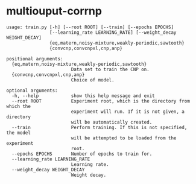 <!-- ![Demonstration of a ConvCNP](https://github.com/cambridge-mlg/convcnp/blob/master/demo_images/convcnp.gif) -->

# multiouput-corrnp





<!-- ![Demonstration of a ConvCNP](https://github.com/cambridge-mlg/convcnp/blob/master/demo_images/convcnp.gif)
<!-- 
# Convolutional Conditional Neural Processes

This repository contains code for the 1-dimensional experiments from
[Convolutional Convolutional Neural Processes](https://openreview.net/forum?id=Skey4eBYPS). The code for the 2-dimensional experiments can be found [here](https://yanndubs.github.io/Neural-Process-Family/reproducibility/ConvCNP.html).

* [Installation](#installation)
* [Expository Notebooks](#expository-notebooks)
* [Reproducing the 1D Experiments](#reproducing-the-1d-experiments)
* [Reference](#reference)

## Installation
Requirements:

* Python 3.6 or higher.

* `gcc` and `gfortran`:
    On OS X, these are both installed with `brew install gcc`.
    On Linux, `gcc` is most likely already available,
    and `gfortran` can be installed with `apt-get install gfortran`.
    
To begin with, clone and enter the repo.

```bash
git clone https://github.com/cambridge-mlg/convcnp
cd convcnp
```

Then make a virtual environment and install the requirements.

```bash
virtualenv -p python3 venv
source venv/bin/activate
pip install --upgrade pip
pip install -r requirements.txt
```

This will install the latest version of `torch`.
If your version of CUDA is not the latest version, then you might need to
install an earlier version of `torch`.

You should now be ready to go!
If you encounter any problems, feel free to open an issue, and will try to
help you resolve the problem as soon as possible.

Common issues:

* `fatal error: Python.h: No such file or directory`:
    Python libraries seem to be missing.
    Try `sudo apt-get install python3.X-dev` with `X` replaced by your
    particular version.

## Expository Notebooks
For a tutorial-style exposition of ConvCNPs, see the following two -->
<!-- expository notebooks:

* [Implementing and Training Convolutional Conditional Neural Processes](https://github.com/cambridge-mlg/convcnp/blob/master/convcnp_regression.ipynb), and
* [Sequential Inference with Convolutional Conditional Neural Processes](https://github.com/cambridge-mlg/convcnp/blob/master/sequential_inference.ipynb).

## Reproducing the 1D Experiments
To reproduce the numbers from the 1d experiments,
`python train.py <data> <model> --train` can be used.
The first argument, `<data>`, specifies the data that the model will be trained
on, and should be one of the following:
 
* `eq`: samples from a GP with an exponentiated quadratic (EQ) kernel;
* `matern`: samples from a GP with a Matern-5/2 kernel;
* `noisy-mixture`: samples from a GP with a mixture of two EQ kernels and
    some noise;
* `weakly-periodic`: samples from a GP with a weakly-periodic kernel; or
* `sawtooth`: random sawtooth functions.

The second argument, `<model>`, specifies the model that will be trained,
and should be one of the following:

* `convcnp`: small architecture for the Convolutional Conditional Neural
    Process;
* `convcnpxl`: large architecture for the Convolutional Conditional Neural
    Process;
* `cnp`: Conditional Neural Process; or
* `anp`: Attentive Conditional Neural Process.

Upon calling `python train.py <data> <model> --train`, first the specified
model will be trained on the specified data source. Afterwards, the script
will print the average log-likelihood on unseen data.

To reproduce the numbers from all the 1d experiments from the paper at once, you
can use `./run_all.sh`.

For more options, please see `python train.py --help`:
 -->
```
usage: train.py [-h] [--root ROOT] [--train] [--epochs EPOCHS]
                [--learning_rate LEARNING_RATE] [--weight_decay WEIGHT_DECAY]
                {eq,matern,noisy-mixture,weakly-periodic,sawtooth}
                {convcnp,convcnpxl,cnp,anp}

positional arguments:
  {eq,matern,noisy-mixture,weakly-periodic,sawtooth}
                        Data set to train the CNP on.
  {convcnp,convcnpxl,cnp,anp}
                        Choice of model.

optional arguments:
  -h, --help            show this help message and exit
  --root ROOT           Experiment root, which is the directory from which the
                        experiment will run. If it is not given, a directory
                        will be automatically created.
  --train               Perform training. If this is not specified, the model
                        will be attempted to be loaded from the experiment
                        root.
  --epochs EPOCHS       Number of epochs to train for.
  --learning_rate LEARNING_RATE
                        Learning rate.
  --weight_decay WEIGHT_DECAY
                        Weight decay.
```


<!-- ## Reference

Gordon, J., Bruinsma W. P., Foong, A. Y. K., Requeima, J., Dubois Y.,
Turner, R. E.
(2019).
"Convolutional Conditional Neural Processes,"
_International Conference on Learning Representations (ICLR), 8th_.

 BiBTeX:

```
@inproceedings{Gordon:2020:Convolutional_Conditional_Neural_Processes,
    title = {Convolutional Conditional Neural Processes},
    author = {Jonathan Gordon and Wessel P. Bruinsma and Andrew Y. K. Foong and James Requeima and Yann Dubois and Richard E. Turner},
    year = {2020},
    booktitle = {International Conference on Learning Representations},
    url = {https://openreview.net/forum?id=Skey4eBYPS}
}
```
